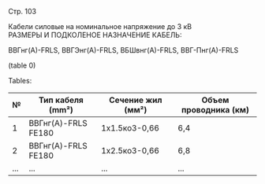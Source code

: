 Стр. 103

Кабели силовые на номинальное напряжение до 3 кВ  
РАЗМЕРЫ И ПОДКОЛЕНОЕ НАЗНАЧЕНИЕ КАБЕЛЬ:

ВВГнг(А)-FRLS, ВВГЭнг(А)-FRLS, ВБШвнг(А)-FRLS, ВВГ-Пнг(А)-FRLS  

(table 0)

Tables:

| № | Тип кабеля (mm²) | Сечение жил (мм²) | Объем проводника (км) |
|---|------------------|--------------------|------------------------|
| 1 | ВВГнг(A)-FRLS FE180 | 1x1.5коЗ-0,66 | 6,4 |
| 2 | ВВГнг(A)-FRLS FE180 | 1x2.5коЗ-0,66 | 6,8 |
| ... | ...               | ...                | ...                     |
